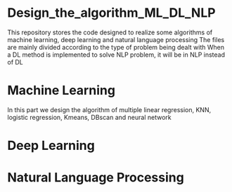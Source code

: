 # Design_the_algorithm_ML_DL_NLP
This repository stores the code designed to realize some algorithms of machine learning, deep learning and natural language processing
The files are mainly divided according to the type of problem being dealt with
When a DL method is implemented to solve NLP problem, it will be in NLP instead of DL

# Machine Learning
In this part we design the algorithm of multiple linear regression, KNN, logistic regression, Kmeans, DBscan and neural network

# Deep Learning

# Natural Language Processing
